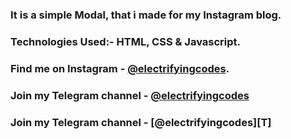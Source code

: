 ### It is a simple Modal, that i made for my Instagram blog.

### Technologies Used:- HTML, CSS & Javascript.

### Find me on Instagram - [@electrifyingcodes][Instagram].
### Join my Telegram channel - [@electrifyingcodes][Telegram]
### Join my Telegram channel - [@electrifyingcodes][T]

[Instagram]: https://www.instagram.com/electrifyingcodes
[Telegram]: https://t.me/electrifyingcodes